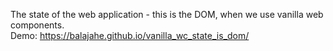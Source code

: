 The state of the web application - this is the DOM, when we use vanilla web components.
<br>
Demo: https://balajahe.github.io/vanilla_wc_state_is_dom/
